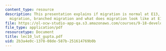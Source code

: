 ```yaml
---
content_type: resource
description: This presentation explains if migration is normal at E13, describes null
  migration, branched migration and what does migration look like at E13.
file: https://ol-ocw-studio-app-qa.s3.amazonaws.com/courses/9-18-developmental-neurobiology-spring-2005/2b3a4e0c137808de587b251614769b0b_lec10_lut_gupta.pdf
file_type: application/pdf
resourcetype: Document
title: lec10_lut_gupta.pdf
uid: 2b3a4e0c-1378-08de-587b-251614769b0b
---
```

